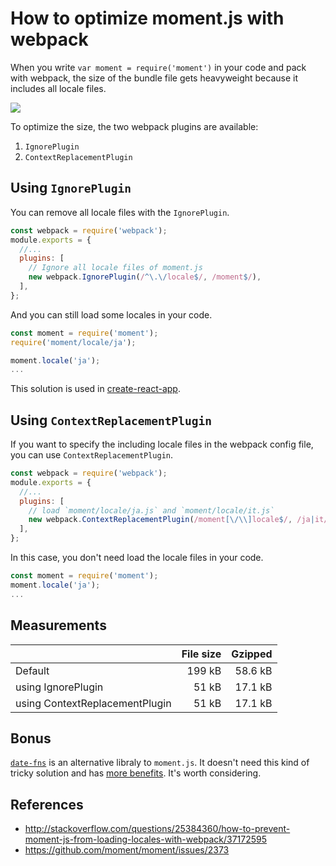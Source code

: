 # How to optimize moment.js with webpack

When you write `var moment = require('moment')` in your code and pack with webpack, the size of the bundle file gets heavyweight because it includes all locale files.

![](https://raw.githubusercontent.com/jmblog/how-to-optimize-momentjs-with-webpack/master/source-map-explorer.png)


To optimize the size, the two webpack plugins are available:

1. `IgnorePlugin`
1. `ContextReplacementPlugin`

## Using `IgnorePlugin`

You can remove all locale files with the `IgnorePlugin`.

```js
const webpack = require('webpack');
module.exports = {
  //...
  plugins: [
    // Ignore all locale files of moment.js
    new webpack.IgnorePlugin(/^\.\/locale$/, /moment$/),
  ],
};
```

And you can still load some locales in your code.

```js
const moment = require('moment');
require('moment/locale/ja');

moment.locale('ja');
...
```

This solution is used in [create-react-app](https://github.com/facebookincubator/create-react-app/blob/a0030fcf2df5387577ced165198f1f0264022fbd/packages/react-scripts/config/webpack.config.prod.js#L350-L355).

## Using `ContextReplacementPlugin`

If you want to specify the including locale files in the webpack config file, you can use `ContextReplacementPlugin`.

```js
const webpack = require('webpack');
module.exports = {
  //...
  plugins: [
    // load `moment/locale/ja.js` and `moment/locale/it.js`
    new webpack.ContextReplacementPlugin(/moment[\/\\]locale$/, /ja|it/),
  ],
};
```

In this case, you don't need load the locale files in your code.

```js
const moment = require('moment');
moment.locale('ja');
...
```

## Measurements

|       | File size | Gzipped |
|:-----------------|------------------:|------------------:|
| Default | 199 kB | 58.6 kB |
| using IgnorePlugin | 51 kB | 17.1 kB |
| using ContextReplacementPlugin | 51 kB | 17.1 kB |

## Bonus

[`date-fns`](https://github.com/date-fns/date-fns/) is an alternative libraly to `moment.js`. It doesn't need this kind of tricky solution and has [more benefits](https://github.com/date-fns/date-fns/issues/275#issuecomment-264934189). It's worth considering.

## References
- http://stackoverflow.com/questions/25384360/how-to-prevent-moment-js-from-loading-locales-with-webpack/37172595
- https://github.com/moment/moment/issues/2373

